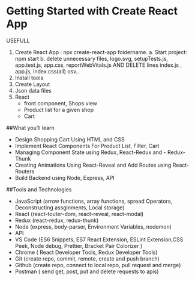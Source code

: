 # Getting Started with Create React App

USEFULL



1. Create React App : npx create-react-app foldername.
    a. Start project: npm start
    b. delete unnecessary files, logo.svg, setupTests.js, app.test.js, app.css, reportWebVitals.js AND DELETE lines index.js , app.js, index.css(all) osv..
2. Install tools
3. Create Layout
4. Json data files
5. React
    - front component, Shops view
    - Product list for a given shop
    - Cart


##What you’ll learn
- Design Shopping Cart Using HTML and CSS
- Implement React Components For Product List, Filter, Cart
- Managing Component State using Redux, React-Redux and - Redux-Thunk
- Creating Animations Using React-Reveal and Add Routes using React-Routers
- Build Backend using Node, Express, API


##Tools and Technologies
- JavaScript (arrow functions, array functions, spread Operators, Deconstructing assginments, Local storage)
- React (react-touter-dom, react-reveal, react-modal)
- Redux (react-redux, redux-thunk)
- Node (express, body-parser, Environment Variables, nodemon)
- API 
- VS Code (ES6 Snippets, ES7 React Extension, ESLint Extension,CSS Peek, Node debug, Prettier, Bracket Pair Colorizer
)
- Chrome ( React Developer Tools, Redux Developer Tools)
-  Git (create repo, commit, remote, create and push branch)
-  Github (create repo, connect to local repo, pull request and merge)
-  Postman ( send get, post, put and delete requests to apis)

